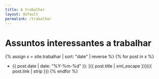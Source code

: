 ```yaml
---
title: A trabalhar
layout: default
permalink: /trabalhar
---
```

# Assuntos interessantes a trabalhar

{% assign x = site.trabalhar | sort: "date" | reverse %}
{% for post in x %}

* {{ post.date | date: "%Y-%m-%d" }}: [{{ post.title | xml_escape }}]({{ post.link | strip }})
{% endfor %}
